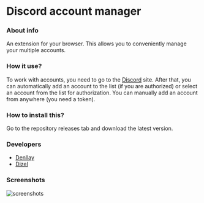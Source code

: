 # Discord account manager

### About info
An extension for your browser. This allows you to conveniently manage your multiple accounts.

### How it use?
To work with accounts, you need to go to the [Discord](https://discord.com/) site. 
After that, you can automatically add an account to the list (if you are authorized) or select an account from the list for authorization. 
You can manually add an account from anywhere (you need a token).

### How to install this?
Go to the repository releases tab and download the latest version.

### Developers

* [Denllay](https://github.com/Denllay)
* [Dizel](https://github.com/DizelBadCoder)

### Screenshots
![screenshots](https://i.imgur.com/aVcoigf.jpg)
